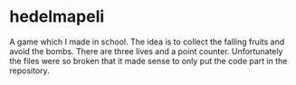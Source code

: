 # hedelmapeli
A game which I made in school. The idea is to collect the falling fruits and avoid the bombs. There are three lives and a point counter. Unfortunately the files were so broken that it made sense to only put the code part in the repository.
